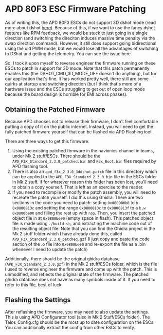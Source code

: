 # APD 80F3 ESC Firmware Patching

As of writing this, the APD 80F3 ESCs do not support 3D dshot mode (read more about dshot [here](https://brushlesswhoop.com/dshot-and-bidirectional-dshot/)).
Because of this, if we want to use the fancy dshot features like RPM feedback, we would be stuck to just going in a
single direction (and switching the direciton induces massive time penalty via the swap direction command).
However, it still does support going bidirectional using the old PWM mode, but we would lose all the advantages of
switching to DShot and getting the telemetry. You can see the issue here.

So, I took it upon myself to reverse engineer the firmware running on these ESCs to patch in support for 3D mode. Note
that this patch permanently enables this (the DSHOT_CMD_3D_MODE_OFF doesn't do anything), but for our application that's
fine. It has worked pretty well, there still are some quirks at startup and switching direction (but I think that's more
of a hardware issue and the ESCs struggling to get out of open loop mode because the board design is horrible for EMI
across phases).

## Obtaining the Patched Firmware

Because APD chooses not to release their firmware, I don't feel comfortable putting a copy of it on the public internet.
Instead, you will need to get the fully patched firmware yourself that can be flashed via APD Flashing tool.

There are three ways to get this firmware:
 1. Using the existing patched firmware in the navionics channel in teams, under Mk 2 stuff/ESCs. There should be the
    `APD_F3X_Standard_2.3.0_patched.bin` and `F3x_Boot.bin` files required by APD flashing tool.
 2. There is also an `apd_f3x_2.3.0_3ddshot.patch` file in this directory which can be applied to the `APD_F3X_Standard_2.3.0.bin`
    file in the ESCs folder in Mk 2 stuff. If for whatever reason this folder has been lost, you'll need to obtain a
    copy yourself. That is left as an exercise to the reader.
 3. If you need to recompile or modify the patch assembly, you will need to recreate the patch yourself. I did this using
    Ghidra. There are two sections in the code you need to patch: setting `0x080080b8` to `b 0x0800813c` and setting the
    range `0x0800813c` to `0x0800813f` to a `b.w 0x0800be00` and filling the rest up with `nop`. Then, you insert the
    patched object file in at `0x0800be00` (empty space in flash). This patched object file is made using `./build.sh`,
    and extracting the machine code out of the resulting object file. Note that you can find the Ghidra project in the
    Mk 2 stuff folder which I have already done this, called `APD_F3X_Standard_2.3.0_patched.gzf` (I just copy and paste
    the code section of the .o file into `0x0800be00` and re-export the file as a .bin whenever I need to update the patch)

Additionally, there should be the original ghidra database (`APD_F3X_Standard_2.3.0.gzf`) in the Mk 2 stuff/ESCs folder,
which is the file I used to reverse engineer the firmware and come up with the patch. This is unmodified, and reflects
the original state of the firmware. The patched ghidra database does not have as many symbols inside of it. If you need
to refer to this file, best of luck.

## Flashing the Settings

After reflashing the firmware, you may need to also update the settings. This is using APD Configurator tool (also in
Mk 2 Stuff/ESCs folder). The Talos_Config.cfg should be the most up to date configuration on the ESCs. You can additionally
extract the config from other ESCs to verify.
